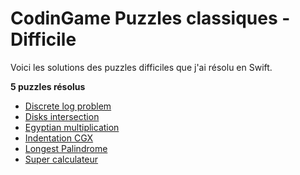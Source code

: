 # CodinGame Puzzles classiques - Difficile

Voici les solutions des puzzles difficiles que j'ai résolu en Swift.

**5 puzzles résolus**
- [Discrete log problem](https://github.com/Kous92/CodinGame-Swift-FR-/tree/main/Puzzles%20classiques/Difficile/Discrete%20Log%20Problem)
- [Disks intersection](https://github.com/Kous92/CodinGame-Swift-FR-/tree/main/Puzzles%20classiques/Difficile/Disks%20Intersection)
- [Egyptian multiplication](https://github.com/Kous92/CodinGame-Swift-FR-/tree/main/Puzzles%20classiques/Difficile/Egyptian%20Multiplication)
- [Indentation CGX](https://github.com/Kous92/CodinGame-Swift-FR-/tree/main/Puzzles%20classiques/Difficile/Indentation%20CGX)
- [Longest Palindrome](https://github.com/Kous92/CodinGame-Swift-FR-/tree/main/Puzzles%20classiques/Difficile/Longest%20Palindrome)
- [Super calculateur](https://github.com/Kous92/CodinGame-Swift-FR-/tree/main/Puzzles%20classiques/Difficile/Super%20calculateur)